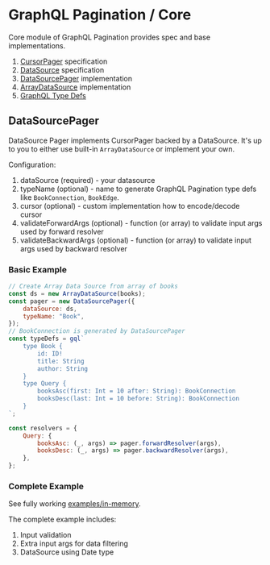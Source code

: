 # GraphQL Pagination / Core

Core module of GraphQL Pagination provides spec and base implementations.

1. [CursorPager](src/CursorPagerSpec.ts) specification
2. [DataSource](src/datasource/DataSource.ts) specification
3. [DataSourcePager](src/DataSourcePager.ts) implementation
4. [ArrayDataSource](src/datasource/ArrayDataSource.ts) implementation
5. [GraphQL Type Defs](src/TypeDefs.ts)

## DataSourcePager

DataSource Pager implements CursorPager backed by a DataSource. It's up to you to either use built-in `ArrayDataSource`
or implement your own.

Configuration:

1. dataSource (required) - your datasource
2. typeName (optional) - name to generate GraphQL Pagination type defs like `BookConnection`, `BookEdge`.
3. cursor (optional) - custom implementation how to encode/decode cursor
4. validateForwardArgs (optional) - function (or array) to validate input args used by forward resolver
5. validateBackwardArgs (optional) - function (or array) to validate input args used by backward resolver

### Basic Example

```js
// Create Array Data Source from array of books
const ds = new ArrayDataSource(books);
const pager = new DataSourcePager({
    dataSource: ds,
    typeName: "Book",
});
// BookConnection is generated by DataSourcePager
const typeDefs = gql`
    type Book {
        id: ID!
        title: String
        author: String
    }
    type Query {
        booksAsc(first: Int = 10 after: String): BookConnection
        booksDesc(last: Int = 10 before: String): BookConnection
    }
`;

const resolvers = {
    Query: {
        booksAsc: (_, args) => pager.forwardResolver(args),
        booksDesc: (_, args) => pager.backwardResolver(args),
    },
};
```

### Complete Example

See fully working [examples/in-memory](../../examples/in-memory/index.js).

The complete example includes:

1. Input validation
2. Extra input args for data filtering
3. DataSource using Date type
